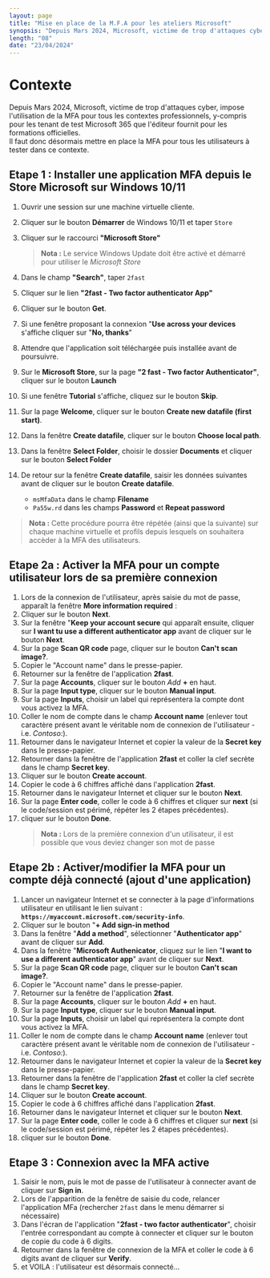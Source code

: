 ```yaml
---
layout: page
title: "Mise en place de la M.F.A pour les ateliers Microsoft"
synopsis: "Depuis Mars 2024, Microsoft, victime de trop d'attaques cyber, impose l'utilisation de la MFA pour tous les contextes professionnels, y-compris pour les tenant de test Microsoft 365 que l'éditeur fournit pour les formations officielles. Il faut donc désormais mettre en place la MFA pour tous les utilisateurs à tester dans ce contexte."
length: "08"
date: "23/04/2024"
---
```

# Contexte
Depuis Mars 2024, Microsoft, victime de trop d'attaques cyber, impose l'utilisation de la MFA pour tous les contextes professionnels, y-compris pour les tenant de test Microsoft 365 que l'éditeur fournit pour les formations officielles.  
Il faut donc désormais mettre en place la MFA pour tous les utilisateurs à tester dans ce contexte.

## Etape 1 : Installer une application MFA depuis le Store Microsoft sur Windows 10/11
1. Ouvrir une session sur une machine virtuelle cliente.
1. Cliquer sur le bouton **Démarrer** de Windows 10/11 et taper ```Store```
1. Cliquer sur le raccourci **"Microsoft Store"**   
    >**Nota :** Le service Windows Update doit être activé et démarré pour utiliser le *Microsoft Store*  

1. Dans le champ **"Search"**, taper ```2fast```
1. Cliquer sur le lien **"2fast - Two factor authenticator App"**
1. Cliquer sur le bouton **Get**.
1. Si une fenêtre proposant la connexion "**Use across your devices** s'affiche cliquer sur "**No, thanks**"
1. Attendre que l'application soit téléchargée puis installée avant de poursuivre.
1. Sur le **Microsoft Store**, sur la page **"2 fast - Two factor Authenticator"**, cliquer sur le bouton **Launch**
1. Si une fenêtre **Tutorial** s'affiche, cliquez sur le bouton **Skip**.
1. Sur la page **Welcome**, cliquer sur le bouton **Create new datafile (first start)**.
1. Dans la fenêtre **Create datafile**, cliquer sur le bouton **Choose local path**.
1. Dans la fenêtre **Select Folder**, choisir le dossier **Documents** et cliquer sur le bouton **Select Folder**
1. De retour sur la fenêtre **Create datafile**, saisir les données suivantes avant de cliquer sur le bouton **Create datafile**.
    - ```msMfaData``` dans le champ **Filename**
    - ```Pa55w.rd``` dans les champs **Password** et **Repeat password**

>**Nota :** Cette procédure pourra être répétée (ainsi que la suivante) sur chaque machine virtuelle et profils depuis lesquels on souhaitera accèder à la MFA des utilisateurs.

## Etape 2a : Activer la MFA pour un compte utilisateur lors de sa première connexion
1. Lors de la connexion de l'utilisateur, après saisie du mot de passe, apparaît la fenêtre **More information required** :
1. Cliquer sur le bouton **Next**.
1. Sur la fenêtre "**Keep your account secure** qui apparaît ensuite, cliquer sur **I want tu use a different authenticator app** avant de cliquer sur le bouton **Next**.
1. Sur la page **Scan QR code** page, cliquer sur le bouton **Can't scan image?**.
1. Copier le "Account name" dans le presse-papier.
1. Retourner sur la fenêtre de l'application **2fast**.
1. Sur la page **Accounts**, cliquer sur le bouton *Add* **+** en haut.
1. Sur la page **Input type**, cliquer sur le bouton **Manual input**.
1. Sur la page **Inputs**, choisir un label qui représentera la compte dont vous activez la MFA.
1. Coller le nom de compte dans le champ **Account name** (enlever tout caractère présent avant le véritable nom de connexion de l'utilisateur - i.e. *Contoso:*).
1. Retourner dans le navigateur Internet et copier la valeur de la **Secret key** dans le presse-papier.
1. Retourner dans la fenêtre de l'application **2fast** et coller la clef secrète dans le champ **Secret key**.
1. Cliquer sur le bouton **Create account**.
1. Copier le code à 6 chiffres affiché dans l'application **2fast**.
1. Retourner dans le navigateur Internet et cliquer sur le bouton **Next**.
1. Sur la page **Enter code**, coller le code à 6 chiffres et cliquer sur **next** (si le code/session est périmé, répéter les 2 étapes précédentes).
1. cliquer sur le bouton **Done**.
    >**Nota :** Lors de la première connexion d'un utilisateur, il est possible que vous deviez changer son mot de passe

## Etape 2b : Activer/modifier la MFA pour un compte déjà connecté (ajout d'une application)
1. Lancer un navigateur Internet et se connecter à la page d'informations utilisateur en utilisant le lien suivant : **```https://myaccount.microsoft.com/security-info```**.  
1. Cliquer sur le bouton "**+ Add sign-in method**
1. Dans la fenêtre "**Add a method**", sélectionner "**Authenticator app**" avant de cliquer sur **Add**.
1. Dans la fenêtre "**Microsoft Authenicator**, cliquez sur le lien "**I want to use a different authenticator app**" avant de cliquer sur **Next**.
1. Sur la page **Scan QR code** page, cliquer sur le bouton **Can't scan image?**.
1. Copier le "Account name" dans le presse-papier.
1. Retourner sur la fenêtre de l'application **2fast**.
1. Sur la page **Accounts**, cliquer sur le bouton *Add* **+** en haut.
1. Sur la page **Input type**, cliquer sur le bouton **Manual input**.
1. Sur la page **Inputs**, choisir un label qui représentera la compte dont vous activez la MFA.
1. Coller le nom de compte dans le champ **Account name** (enlever tout caractère présent avant le véritable nom de connexion de l'utilisateur - i.e. *Contoso:*).
1. Retourner dans le navigateur Internet et copier la valeur de la **Secret key** dans le presse-papier.
1. Retourner dans la fenêtre de l'application **2fast** et coller la clef secrète dans le champ **Secret key**.
1. Cliquer sur le bouton **Create account**.
1. Copier le code à 6 chiffres affiché dans l'application **2fast**.
1. Retourner dans le navigateur Internet et cliquer sur le bouton **Next**.
1. Sur la page **Enter code**, coller le code à 6 chiffres et cliquer sur **next** (si le code/session est périmé, répéter les 2 étapes précédentes).
1. cliquer sur le bouton **Done**.

## Etape 3 : Connexion avec la MFA active
1. Saisir le nom, puis le mot de passe de l'utilisateur à connecter avant de cliquer sur **Sign in**.
1. Lors de l'apparition de la fenêtre de saisie du code, relancer l'application MFa (rechercher ```2fast``` dans le menu démarrer si nécessaire)
1. Dans l'écran de l'application "**2fast - two factor authenticator**", choisir l'entrée correspondant au compte à connecter et cliquer sur le bouton de copie du code à 6 digits.
1. Retourner dans la fenêtre de connexion de la MFA et coller le code à 6 digits avant de cliquer sur **Verify**.
1. et VOILA : l'utilisateur est désormais connecté...